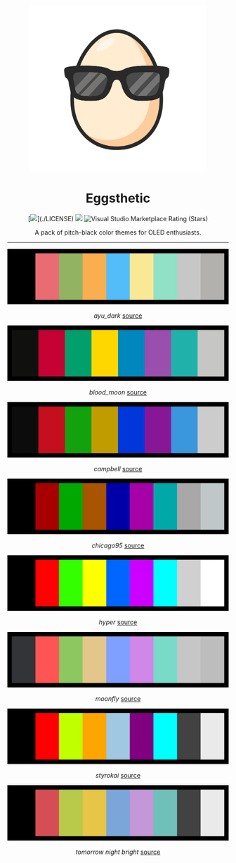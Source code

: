 <!-- HEADER START -->

<div align="center">

  <a href="https://raw.githubusercontent.com/friedegg/eggsthetic-theme/main/images/logo.png" target="_BLANK">
    <img alt="Eggsthetic logo" src="https://raw.githubusercontent.com/friedegg/eggsthetic-theme/main/images/logo.png" width="400px" />
  </a>

# Eggsthetic

[![](https://img.shields.io/github/license/friedegg/eggsthetic-theme?color=purple&style=flat-square")](./LICENSE) [![](https://img.shields.io/visual-studio-marketplace/d/friedegg.eggsthetic.svg?color=purple)](https://marketplace.visualstudio.com/items?itemName=friedegg.eggsthetic) ![Visual Studio Marketplace Rating (Stars)](https://img.shields.io/visual-studio-marketplace/stars/friedegg.eggsthetic)

A pack of pitch-black color themes for OLED enthusiasts.

</div>

<!-- HEADER END -->

---

<div align="center">

![Eggsthetic Theme ayu_dark](https://raw.githubusercontent.com/friedegg/eggsthetic-theme/main/images/ayuDark.png)

*ayu_dark* [source](https://github.com/ayu-theme/ayu-colors)

</div>

<div align="center">

![Eggsthetic Theme blood_moon](https://raw.githubusercontent.com/friedegg/eggsthetic-theme/main/images/bloodMoon.png)

*blood_moon* [source](https://github.com/dguo/blood-moon)

</div>

<div align="center">

![Eggsthetic Theme campbell](https://raw.githubusercontent.com/friedegg/eggsthetic-theme/main/images/campbell.png)

*campbell* [source](https://blogs.msdn.microsoft.com/commandline/2017/08/02/updating-the-windows-console-colors)

</div>

<div align="center">

![Eggsthetic Theme chicago95](https://raw.githubusercontent.com/friedegg/eggsthetic-theme/main/images/chicago95.png)

*chicago95* [source](https://github.com/grassmunk/Chicago95)

</div>

<div align="center">

![Eggsthetic Theme hyper](https://raw.githubusercontent.com/friedegg/eggsthetic-theme/main/images/hyper.png)

*hyper* [source](https://hyper.is/)

</div>

<div align="center">

![Eggsthetic Theme moonfly](https://raw.githubusercontent.com/friedegg/eggsthetic-theme/main/images/moonfly.png)

*moonfly* [source](https://github.com/bluz71/vim-moonfly-colors)

</div>

<div align="center">

![Eggsthetic Theme styrokai](https://raw.githubusercontent.com/friedegg/eggsthetic-theme/main/images/styrokai.png)

*styrokai* [source](https://github.com/jaredgorski/Styrokai)

</div>

<div align="center">

![Eggsthetic Theme tomorrow night bright](https://raw.githubusercontent.com/friedegg/eggsthetic-theme/main/images/tomorrowNightBright.png)

*tomorrow night bright* [source](https://github.com/ChrisKempson/Tomorrow-Theme)

</div>
